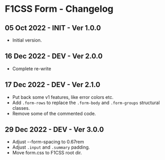 # F1CSS Form - Changelog

## 05 Oct 2022 - INIT - Ver 1.0.0
  - Initial version.

## 16 Dec 2022 - DEV - Ver 2.0.0
  - Complete re-write

## 17 Dec 2022 - DEV - Ver 2.1.0
  - Put back some v1 features, like error colors etc.
  - Add `.form-rows` to replace the `.form-body` and `.form-groups` structural classes.
  - Remove some of the commented code.

## 29 Dec 2022 - DEV - Ver 3.0.0
  - Adjust --form-spacing to 0.67rem
  - Adjust `.input` and `.summary` padding.
  - Move form.css to F1CSS root dir. 
